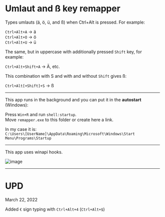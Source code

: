 # Umlaut and ß key remapper

Types umlauts (ä, ö, ü, and ß) when Ctrl+Alt is pressed.  For example:

<code>Ctrl+Alt+A</code> → ä<br>
<code>Ctrl+Alt+O</code> → ö<br>
<code>Ctrl+Alt+U</code> → ü<br>

The same, but in uppercase with additionally pressed <code>Shift</code> key, for example:

<code>Ctrl+Alt+Shift+A</code> → Ä, etc.

This combination with S and with and without <code>Shift</code> gives ß:

<code>Ctrl+Alt[+Shift]+S</code> → ß

<hr>

This app runs in the background and you can put it in the <b>autostart</b> (Windows):

Press <code>Win+R</code> and run <code>shell:startup</code>.<br>
Move <code>remapper.exe</code> to this folder or create here a link.<br>

In my case it is:<br>
<code>C:\Users\\[UserName]\AppData\Roaming\Microsoft\Windows\Start Menu\Programs\Startup</code>

<hr>

This app uses winapi hooks.

![image](https://github.com/beerurri/Umlaut-key-remapper/assets/76480876/809f5d8b-438f-459b-b576-424b2e07f35f)

<hr>

# UPD

March 22, 2022

Added <code>€</code> sign typing with <code>Ctrl+Alt+4</code> (<code>Ctrl+Alt+$</code>)
